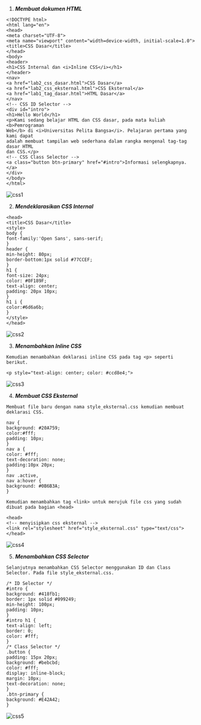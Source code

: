 1. ***Membuat dokumen HTML***
```
<!DOCTYPE html>
<html lang="en">
<head>
<meta charset="UTF-8">
<meta name="viewport" content="width=device-width, initial-scale=1.0">
<title>CSS Dasar</title>
</head>
<body>
<header>
<h1>CSS Internal dan <i>Inline CSS</i></h1>
</header>
<nav>
<a href="lab2_css_dasar.html">CSS Dasar</a>
<a href="lab2_css_eksternal.html">CSS Eksternal</a>
<a href="lab1_tag_dasar.html">HTML Dasar</a>
</nav>
<!-- CSS ID Selector -->
<div id="intro">
<h1>Hello World</h1>
<p>Kami sedang belajar HTML dan CSS dasar, pada mata kuliah <b>Pemrograman
Web</b> di <i>Universitas Pelita Bangsa</i>. Pelajaran pertama yang kami dapat
adalah membuat tampilan web sederhana dalam rangka mengenal tag-tag dasar HTML
dan CSS.</p>
<!-- CSS Class Selector -->
<a class="button btn-primary" href="#intro">Informasi selengkapnya.</a>
</div>
</body>
</html>
```
![css1](https://user-images.githubusercontent.com/81580084/113597541-0d5d9700-9666-11eb-862e-9a532d7542fd.png)

2. ***Mendeklarasikan CSS Internal***
```
<head>
<title>CSS Dasar</title>
<style>
body {
font-family:'Open Sans', sans-serif;
}
header {
min-height: 80px;
border-bottom:1px solid #77CCEF;
}
h1 {
font-size: 24px;
color: #0F189F;
text-align: center;
padding: 20px 10px;
}
h1 i {
color:#6d6a6b;
}
</style>
</head>
```
![css2](https://user-images.githubusercontent.com/81580084/113597935-9e347280-9666-11eb-87ce-e926e5e78014.png)

3. ***Menambahkan Inline CSS***
```
Kemudian menambahkan deklarasi inline CSS pada tag <p> seperti berikut.

<p style="text-align: center; color: #ccd8e4;">
```
![css3](https://user-images.githubusercontent.com/81580084/113597939-9f659f80-9666-11eb-827e-dbf530511dc3.png)

4. ***Membuat CSS Eksternal***
```
Membuat file baru dengan nama style_eksternal.css kemudian membuat deklarasi CSS.

nav {
background: #20A759;
color:#fff;
padding: 10px;
}
nav a {
color: #fff;
text-decoration: none;
padding:10px 20px;
}
nav .active,
nav a:hover {
background: #0B6B3A;
}

Kemudian menambahkan tag <link> untuk merujuk file css yang sudah dibuat pada bagian <head>

<head>
<!-- menyisipkan css eksternal -->
<link rel="stylesheet" href="style_eksternal.css" type="text/css">
</head>
```
![css4](https://user-images.githubusercontent.com/81580084/113597951-a1c7f980-9666-11eb-8469-53d8ff20323f.png)

5. ***Menambahkan CSS Selector***
```
Selanjutnya menambahkan CSS Selector menggunakan ID dan Class Selector. Pada file style_eksternal.css.

/* ID Selector */
#intro {
background: #418fb1;
border: 1px solid #099249;
min-height: 100px;
padding: 10px;
}
#intro h1 {
text-align: left;
border: 0;
color: #fff;
}
/* Class Selector */
.button {
padding: 15px 20px;
background: #bebcbd;
color: #fff;
display: inline-block;
margin: 10px;
text-decoration: none;
}
.btn-primary {
background: #E42A42;
}
```
![css5](https://user-images.githubusercontent.com/81580084/113597953-a2f92680-9666-11eb-83a9-a0b1d4b1c996.png)
